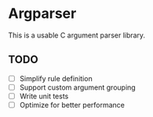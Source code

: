 # Argparser

This is a usable C argument parser library.

## TODO
- [ ] Simplify rule definition
- [ ] Support custom argument grouping
- [ ] Write unit tests
- [ ] Optimize for better performance
